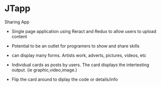 # JTapp 

Sharing App 

* Single page application using Reract and Redux to allow users to upload content

* Potential to be an outlet for programers to show and share skills

* can display many forms. Artists work, adverts, pictures, videos, etc

* Individual cards as posts by users. The card displays the intertesting output. (ie graphic,video,image.)

* Flip the card around to diplay the code or details/info

